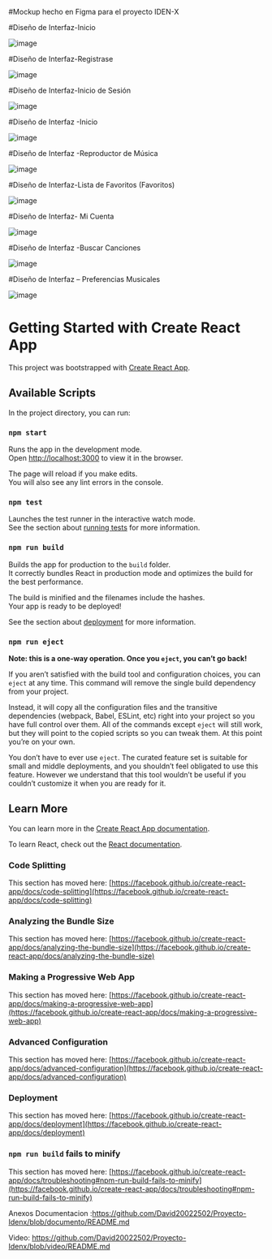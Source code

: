 
#Mockup hecho en Figma para el proyecto IDEN-X

#Diseño de Interfaz-Inicio

![image](https://user-images.githubusercontent.com/65981417/134423007-a78813c0-28d4-4135-9ee1-823bd91cc97c.png)

#Diseño de Interfaz-Registrase

![image](https://user-images.githubusercontent.com/65981417/134423297-024aad94-13ea-4ae7-bf39-75f1bf01845f.png)

#Diseño de Interfaz-Inicio de Sesión

![image](https://user-images.githubusercontent.com/65981417/134423313-6f089622-4fcd-4ef0-895b-31069161be49.png)

#Diseño de Interfaz -Inicio

![image](https://user-images.githubusercontent.com/65981417/134423326-3a2d0219-ed61-42cc-ae58-74575b5cb7c4.png)

#Diseño de Interfaz -Reproductor de Música

![image](https://user-images.githubusercontent.com/65981417/134423352-2d8d9bd0-4b1f-4457-ab06-9c2e5f92dcc7.png)

#Diseño de Interfaz-Lista de Favoritos (Favoritos)

![image](https://user-images.githubusercontent.com/65981417/134423376-72c124a0-1682-4348-a2b0-6344a7f8d8ac.png)

#Diseño de Interfaz- Mi Cuenta

![image](https://user-images.githubusercontent.com/65981417/134423407-64c923c4-fdce-4cdb-ba22-0f02785717ac.png)

#Diseño de Interfaz -Buscar Canciones

![image](https://user-images.githubusercontent.com/65981417/134423437-3dcdfb07-a4fc-4ffe-889b-531ec7e0d793.png)

#Diseño de Interfaz – Preferencias Musicales

![image](https://user-images.githubusercontent.com/65981417/134423450-62bd2b49-8d72-4806-9fb3-06cca0658c29.png)



# Getting Started with Create React App

This project was bootstrapped with [Create React App](https://github.com/facebook/create-react-app).

## Available Scripts

In the project directory, you can run:

### `npm start`

Runs the app in the development mode.\
Open [http://localhost:3000](http://localhost:3000) to view it in the browser.

The page will reload if you make edits.\
You will also see any lint errors in the console.

### `npm test`

Launches the test runner in the interactive watch mode.\
See the section about [running tests](https://facebook.github.io/create-react-app/docs/running-tests) for more information.

### `npm run build`

Builds the app for production to the `build` folder.\
It correctly bundles React in production mode and optimizes the build for the best performance.

The build is minified and the filenames include the hashes.\
Your app is ready to be deployed!

See the section about [deployment](https://facebook.github.io/create-react-app/docs/deployment) for more information.

### `npm run eject`

**Note: this is a one-way operation. Once you `eject`, you can’t go back!**

If you aren’t satisfied with the build tool and configuration choices, you can `eject` at any time. This command will remove the single build dependency from your project.

Instead, it will copy all the configuration files and the transitive dependencies (webpack, Babel, ESLint, etc) right into your project so you have full control over them. All of the commands except `eject` will still work, but they will point to the copied scripts so you can tweak them. At this point you’re on your own.

You don’t have to ever use `eject`. The curated feature set is suitable for small and middle deployments, and you shouldn’t feel obligated to use this feature. However we understand that this tool wouldn’t be useful if you couldn’t customize it when you are ready for it.

## Learn More

You can learn more in the [Create React App documentation](https://facebook.github.io/create-react-app/docs/getting-started).

To learn React, check out the [React documentation](https://reactjs.org/).

### Code Splitting

This section has moved here: [https://facebook.github.io/create-react-app/docs/code-splitting](https://facebook.github.io/create-react-app/docs/code-splitting)

### Analyzing the Bundle Size

This section has moved here: [https://facebook.github.io/create-react-app/docs/analyzing-the-bundle-size](https://facebook.github.io/create-react-app/docs/analyzing-the-bundle-size)

### Making a Progressive Web App

This section has moved here: [https://facebook.github.io/create-react-app/docs/making-a-progressive-web-app](https://facebook.github.io/create-react-app/docs/making-a-progressive-web-app)

### Advanced Configuration

This section has moved here: [https://facebook.github.io/create-react-app/docs/advanced-configuration](https://facebook.github.io/create-react-app/docs/advanced-configuration)

### Deployment

This section has moved here: [https://facebook.github.io/create-react-app/docs/deployment](https://facebook.github.io/create-react-app/docs/deployment)

### `npm run build` fails to minify

This section has moved here: [https://facebook.github.io/create-react-app/docs/troubleshooting#npm-run-build-fails-to-minify](https://facebook.github.io/create-react-app/docs/troubleshooting#npm-run-build-fails-to-minify)

Anexos 
Documentacion :https://github.com/David20022502/Proyecto-Idenx/blob/documento/README.md


Video: https://github.com/David20022502/Proyecto-Idenx/blob/video/README.md
